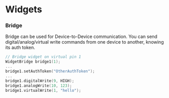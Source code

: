 # Widgets

### Bridge

Bridge can be used for Device-to-Device communication.
You can send digital/analog/virtual write commands from one device to another, knowing its auth token.

```cpp
// Bridge widget on virtual pin 1
WidgetBridge bridge1(1);
...
bridge1.setAuthToken("OtherAuthToken");
...
bridge1.digitalWrite(9, HIGH);
bridge1.analogWrite(10, 123);
bridge1.virtualWrite(1, "hello");
```
